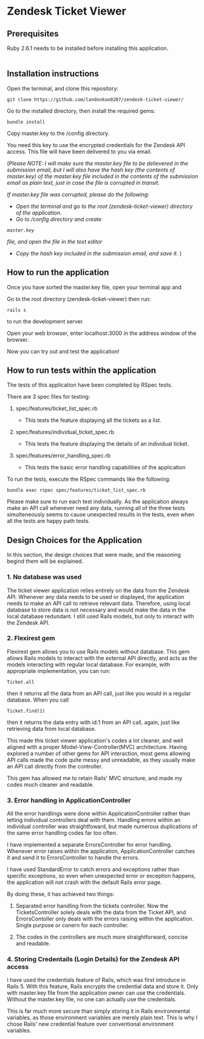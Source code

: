 # Zendesk Ticket Viewer  

## Prerequisites
Ruby 2.6.1 needs to be installed before installing this application.  
<br>
## Installation instructions

Open the terminal, and clone this repository:

```
git clone https://github.com/landonkoo0207/zendesk-ticket-viewer/
```

Go to the installed directory, then install the required gems:

```
bundle install
```

Copy master.key to the /config directory.

You need this key to use the encrypted credentials for the Zendesk API access. This file will have been delivered to you via email.

(<i>Please NOTE: I will make sure the master.key file to be delievered in the submission email, but I will also have the hash key (the contents of master.key) of the master.key file included in the contents of the submission email as plain text, just in case the file is corrupted in transit. 

If master.key file was corrupted, please do the following:
  
  - Open the terminal and go to the root (zendesk-ticket-viewer) directory of the application. 
  - Go to /config directory and create
```
master.key
```
file, and open the file in the text editor
  - Copy the hash key included in the submission email, and save it.
</i>)


## How to run the application

Once you have sorted the master.key file, open your terminal app and

Go to the root directory (zendesk-ticket-viewer) then run:

```
rails s
```
 
to run the development server.

Open your web browser, enter localhost:3000 in the address window of the browser.

Now you can try out and test the application!  

## How to run tests within the application

The tests of this application have been completed by RSpec tests.

There are 3 spec files for testing:

1. spec/features/ticket\_list_spec.rb
   - This tests the feature displaying all the tickets as a list. 

2. spec/features/individual\_ticket_spec.rb
   - This tests the feature displaying the details of an individual ticket.

3. spec/features/error\_handling_spec.rb
   - This tests the basic error handling capabilities of the application

To run the tests, execute the RSpec commands like the following:

```
bundle exec rspec spec/features/ticket_list_spec.rb
```
Please make sure to run each test individually. As the application always make an API call whenever need any data, running all of the three tests simulteneously seems to cause unexpected results in the tests, even when all the tests are happy path tests. 

## Design Choices for the Application
In this section, the design choices that were made, and the reasoning begind them will be explained. 

### 1. No database was used
The ticket viewer application relies entirely on the data from the Zendesk API. Whenever any data needs to be used or displayed, the application needs to make an API call to retrieve relevant data. Therefore, using local database to store data is not necessary and would make the data in the local database redundant. I still used Rails models, but only to interact with the Zendesk API. 

### 2. Flexirest gem
Flexirest gem allows you to use Rails models without database. This gem allows Rails models to interact with the external API directly, and acts as the models interacting with regular local database. For example, with appropriate implementation, you can run:
```
Ticket.all
```
 then it returns all the data from an API call, just like you would in a regular database. When you call 
 ```
 Ticket.find(1)
 ```
 then it returns the data entry with id:1 from an API call, again, just like retrieving data from local database.
 
 This made this ticket viewer application's codes a lot cleaner, and well aligned with a proper Model-View-Controller(MVC) architecture. Having explored a number of other gems for API interaction, most gems allowing API calls made the code quite messy and unreadable, as they usually make an API call directly from the controller. 
 
 This gem has allowed me to retain Rails' MVC structure, and made my codes much cleaner and readable.
 
### 3. Error handling in ApplicationController
All the error handlings were done within ApplicationController rather than letting individual controllers deal with them. Handling errors within an individual controller was straightfoward, but made numerous duplications of the same error handling codes far too often. 

I have implemented a separate ErrorsController for error handling. Whenever error raises within the application, ApplicationController catches it and send it to ErrorsController to handle the errors. 

I have used StandardError to catch errors and exceptions rather than specific exceptions, so even when unexpected error or exception happens, the application will not crash with the default Rails error page. 

By doing these, it has achieved two things:

1) Separated error handling from the tickets controller. Now the TicketsController solely deals with the data from the Ticket API, and ErrorsContoller only deals with the errors raising within the application. Single purpose or conern for each controller.

2) The codes in the controllers are much more straightforward, concise and readable.

### 4. Storing Credentails (Login Details) for the Zendesk API access

I have used the credentials feature of Rails, which was first introduce in Rails 5. With this feature, Rails encrypts the credential data and store it. Only with master.key file from the application owner can use the credentials. Without the master.key file, no one can actually use the credentials. 

This is far much more secure than simply storing it in Rails environmental variables, as those environment variables are merely plain text. This is why I chose Rails' new credential feature over conventional environment variables. 


      
